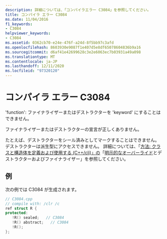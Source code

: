 ```yaml
---
description: 詳細については、「コンパイラエラー C3084」を参照してください。
title: コンパイラ エラー C3084
ms.date: 11/04/2016
f1_keywords:
- C3084
helpviewer_keywords:
- C3084
ms.assetid: 0362cb70-e24e-476f-a24d-8f5bb97c3afd
ms.openlocfilehash: 8603930e9087f1e407d5e8df65078604836b9a16
ms.sourcegitcommit: d6af41e42699628c3e2e6063ec7b03931a49a098
ms.translationtype: MT
ms.contentlocale: ja-JP
ms.lasthandoff: 12/11/2020
ms.locfileid: "97320120"
---
```

# <a name="compiler-error-c3084"></a>コンパイラ エラー C3084

'function': ファイナライザーまたはデストラクターを 'keyword' にすることはできません。

ファイナライザーまたはデストラクターの宣言が正しくありません。

たとえば、デストラクターをシール済みとしてマークすることはできません。  デストラクターは派生型にアクセスできません。  詳細については、「[方法: クラスと構造体を定義および使用する (C++/cli)」の](../../dotnet/how-to-define-and-consume-classes-and-structs-cpp-cli.md#BKMK_Destructors_and_finalizers)「[明示的なオーバーライド](../../extensions/explicit-overrides-cpp-component-extensions.md)とデストラクターおよびファイナライザー」を参照してください。

## <a name="example"></a>例

次の例では C3084 が生成されます。

```cpp
// C3084.cpp
// compile with: /clr /c
ref struct R {
protected:
   !R() sealed;   // C3084
   !R() abstract;   // C3084
   !R();
};
```

